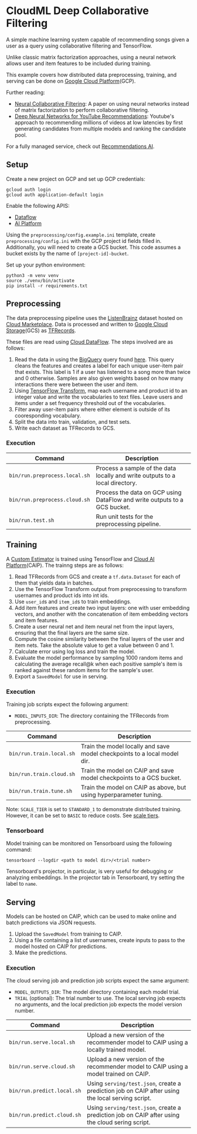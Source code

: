 # CloudML Deep Collaborative Filtering
A simple machine learning system capable of recommending songs given a user as a query
using collaborative filtering and TensorFlow.

Unlike classic matrix factorization approaches, using a neural network allows
user and item features to be included during training. 

This example covers how distributed data preprocessing, training, and serving
can be done on [Google Cloud Platform](https://cloud.google.com/)(GCP).

Further reading:
  - [Neural Collaborative Filtering](https://arxiv.org/abs/1708.05031): A paper
    on using neural networks instead of matrix factorization to perform
    collaborative filtering.
  - [Deep Neural Networks for YouTube Recommendations](https://ai.google/research/pubs/pub45530):
    Youtube's approach to recommending millions of videos at low latencies by
    first generating candidates from multiple models and ranking the candidate
    pool.

For a fully managed service, check out [Recommendations
AI](https://cloud.google.com/recommendations/).

## Setup
Create a new project on GCP and set up GCP credentials:
```shell
gcloud auth login
gcloud auth application-default login
```

Enable the following APIS:
- [Dataflow](http://console.cloud.google.com/apis/api/dataflow.googleapis.com)
- [AI Platform](http://console.cloud.google.com/apis/api/ml.googleapis.com)

Using the `preprocessing/config.example.ini` template, create
`preprocessing/config.ini` with the GCP project id fields filled in.
Additionally, you will need to create a GCS bucket. This code assumes a bucket
exists by the name of `[project-id]-bucket`.

Set up your python environment:
```shell
python3 -m venv venv
source ./venv/bin/activate
pip install -r requirements.txt
```

## Preprocessing
The data preprocessing pipeline uses the
[ListenBrainz](https://console.cloud.google.com/marketplace/details/metabrainz/listenbrainz)
dataset hosted on [Cloud
Marketplace](https://console.cloud.google.com/marketplace). Data is processed
and written to [Google Cloud Storage](https://cloud.google.com/storage/)(GCS) as
[TFRecords](https://www.tensorflow.org/tutorials/load_data/tf_records).

These files are read using [Cloud DataFlow](https://cloud.google.com/dataflow/).
The steps involved are as follows:
1. Read the data in using the
   [BigQuery](https://cloud.google.com/bigquery/) query found
   [here](trainer/query.py).
   This query cleans the features and creates a label for each unique user-item
   pair that exists. This label is 1 if a user has listened to a song more than
   twice and 0 otherwise. Samples are also given weights based on how many
   interactions there were between the user and item.
2. Using [TensorFlow
   Transform](https://www.tensorflow.org/tfx/transform/get_started), map each
   username and product id to an integer value and write the vocabularies to
   text files. Leave users and items under a set frequency threshold out of the
   vocabularies.
3. Filter away user-item pairs where either element is outside of its
   cooresponding vocabulary.
4. Split the data into train, validation, and test sets.
5. Write each dataset as TFRecords to GCS.

### Execution
| Command | Description |
|---------|-------------|
| `bin/run.preprocess.local.sh` | Process a sample of the data locally and write outputs to a local directory. |
| `bin/run.preprocess.cloud.sh` | Process the data on GCP using DataFlow and write outputs to a GCS bucket. |
| `bin/run.test.sh`             | Run unit tests for the preprocessing pipeline. |


## Training
A [Custom Estimator](https://www.tensorflow.org/guide/custom_estimators) is
trained using TensorFlow and [Cloud AI Platform](https://cloud.google.com/ai-platform/)(CAIP).
The trainng steps are as follows:
1. Read TFRecords from GCS and create a `tf.data.Dataset` for each of them that
   yields data in batches.
2. Use the TensorFlow Transform output from preprocessing to transform usernames
   and product ids into int ids.
3. Use `user_id`s and `item_id`s to train embeddings.
4. Add item features and create two input layers: one with user embedding
   vectors, and another with the concatenation of item embedding vectors and
   item features.
5. Create a user neural net and item neural net from the input layers, ensuring
   that the final layers are the same size.
6. Compute the cosine similarity between the final layers of the user and item
   nets. Take the absolute value to get a value between 0 and 1.
7. Calculate error using log loss and train the model.
8. Evaluate the model performance by sampling 1000 random items and calculating
   the average recall@k when each positive sample's item is ranked against
   these random items for the sample's user.
9. Export a `SavedModel` for use in serving.

### Execution
Training job scripts expect the following argument:
- `MODEL_INPUTS_DIR`: The directory containing the TFRecords from preprocessing.

| Command | Description |
|---------|-------------|
| `bin/run.train.local.sh` | Train the model locally and save model checkpoints to a local model dir. |
| `bin/run.train.cloud.sh` | Train the model on CAIP and save model checkpoints to a GCS bucket. |
| `bin/run.train.tune.sh` | Train the model on CAIP as above, but using hyperparameter tuning. |

Note: `SCALE_TIER` is set to `STANDARD_1` to demonstrate distributed training.
However, it can be set to `BASIC` to reduce costs. See [scale
tiers](https://cloud.google.com/ml-engine/docs/tensorflow/machine-types).

### Tensorboard
Model training can be monitored on Tensorboard using the following command:
```shell
tensorboard --logdir <path to model dir>/<trial number>
```
Tensorboard's projector, in particular, is very useful for debugging
or analyzing embeddings. In the projector tab in Tensorboard, try setting the
label to `name`.

## Serving
Models can be hosted on CAIP, which can be used to make online and batch predictions via JSON requests.
1. Upload the `SavedModel` from training to CAIP.
2. Using a file containing a list of usernames, create inputs to pass to the
   model hosted on CAIP for predictions.
3. Make the predictions.

### Execution
The cloud serving job and prediction job scripts expect the same argument:
- `MODEL_OUTPUTS_DIR`: The model directory containing each model trial.
- `TRIAL` (optional): The trial number to use.
The local serving job expects no arguments, and the local prediction job expects
the model version number.

| Command | Description |
|---------|-------------|
| `bin/run.serve.local.sh` | Upload a new version of the recommender model to CAIP using a locally trained model. |
| `bin/run.serve.cloud.sh` | Upload a new version of the recommender model to CAIP using a model trained on CAIP. |
| `bin/run.predict.local.sh` | Using `serving/test.json`, create a prediction job on CAIP after using the local serving script. |
| `bin/run.predict.cloud.sh` | Using `serving/test.json`, create a prediction job on CAIP after using the cloud sering script. |
